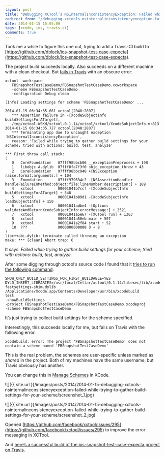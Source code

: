 ```yaml
---
layout: post
title: "Debugging XCTool’s NSInternalInconsistencyException: Failed while trying to gather build settings for your scheme"
redirect_from: "/debugging-xctools-nsinternalinconsistencyexception-failed-while-trying-to-gather-build-settings-for-your-scheme"
date: 2014-01-15 15:05:00
tags: [xcode, ios, travis-ci]
comments: true
---
```

Took me a while to figure this one out, trying to add a Travis-CI build to [https://github.com/dblock/ios-snapshot-test-case-expecta](https://github.com/dblock/ios-snapshot-test-case-expecta).

The project build succeeds locally. Also succeeds on a different machine with a clean checkout. But [fails in Travis](https://travis-ci.org/dblock/ios-snapshot-test-case-expecta/builds/16998345) with an obscure error:

```
xctool -workspace
   FBSnapshotTestCaseDemo/FBSnapshotTestCaseDemo.xcworkspace
   -scheme FBSnapshotTestCaseDemo
   -configuration Debug clean

[Info] Loading settings for scheme 'FBSnapshotTestCaseDemo' ...

2014-01-15 06:34:35.661 xctool[2048:2807]
   *** Assertion failure in -[XcodeSubjectInfo buildSettingsForATarget],
   /tmp/xctool-WSKd/xctool-0.1.14/xctool/xctool/XcodeSubjectInfo.m:813
2014-01-15 06:34:35.727 xctool[2048:2807]
   *** Terminating app due to uncaught exception 'NSInternalInconsistencyException',
   reason: 'Failed while trying to gather build settings for your scheme; tried with actions: build, test, analyze'

*** First throw call stack:
(
   0   CoreFoundation   07fff98bbcb06 __exceptionPreprocess + 198
   1   libobjc.A.dylib  07fff8fa7f3f0 objc_exception_throw + 43
   2   CoreFoundation   07fff98bbc948 +[NSException raise:format:arguments:] + 104
   3   Foundation       07fff979634c2 -[NSAssertionHandler handleFailureInMethod:object:file:lineNumber:description:] + 189
   4   xctool           00001041b7ccf -[XcodeSubjectInfo buildSettingsForATarget] + 548
   5   xctool           00001041b89d1 -[XcodeSubjectInfo loadSubjectInfo] + 150
   6   xctool           00001041adbe4 -[Options validateAndReturnXcodeSubjectInfo:errorMessage:] + 2521
   7   xctool           00001041a5e67 -[XCTool run] + 1303
   8   xctool           00001041a50eb main + 507
   9   xctool           00001041a2f84 start + 52
   10  ???              0000000000008 0 + 8
)
libc++abi.dylib: terminate called throwing an exception
make: *** [clean] Abort trap: 6
```

It says: _Failed while trying to gather build settings for your scheme; tried with actions: build, test, analyze._

After some digging through xctool’s source code I found that it [tries to run the following command](https://github.com/facebook/xctool/blob/master/xctool/xctool/XcodeSubjectInfo.m#L764):

```
SHOW_ONLY_BUILD_SETTINGS_FOR_FIRST_BUILDABLE=YES
DYLD_INSERT_LIBRARIES=/usr/local/Cellar/xctool/0.1.14/libexec/lib/xcodebuild-fastsettings-shim.dylib
/Applications/Xcode.app/Contents/Developer/usr/bin/xcodebuild
test
-showBuildSettings
-project FBSnapshotTestCaseDemo/FBSnapshotTestCaseDemo.xcodeproj
-scheme FBSnapshotTestCaseDemo
```

It’s just trying to collect build settings for the scheme specified.

Interestingly, this succeeds locally for me, but fails on Travis with the following error.

```
xcodebuild: error: The project 'FBSnapshotTestCaseDemo' does not contain a scheme named 'FBSnapshotTestCaseDemo'
```

This is the real problem, the schemes are user-specific unless marked as _shared_ in the project. Both of my machines have the same username, but Travis obviously has another.

You can change this in [Manage Schemes](https://developer.apple.com/library/ios/recipes/xcode_help-scheme_editor/Articles/SchemeManage.html) in XCode.

![]({{ site.url }}/images/posts/2014/2014-01-15-debugging-xctools-nsinternalinconsistencyexception-failed-while-trying-to-gather-build-settings-for-your-scheme/screenshot_1.jpg)

![]({{ site.url }}/images/posts/2014/2014-01-15-debugging-xctools-nsinternalinconsistencyexception-failed-while-trying-to-gather-build-settings-for-your-scheme/screenshot_2.jpg)

Opened [https://github.com/facebook/xctool/issues/295](https://github.com/facebook/xctool/issues/295) to improve the error messaging in XCTool.

And [here’s a successful build of the ios-snapshot-test-case-expecta project on Travis](https://travis-ci.org/dblock/ios-snapshot-test-case-expecta).

